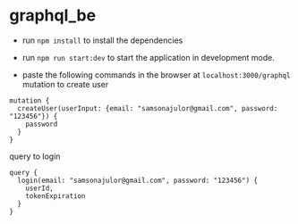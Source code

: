 # graphql_be

- run `npm install` to install the dependencies
- run `npm run start:dev` to start the application in development mode.

- paste the following commands in the browser at `localhost:3000/graphql`
mutation to create user
```
mutation {
  createUser(userInput: {email: "samsonajulor@gmail.com", password: "123456"}) {
    password
  }
}
```
query to login
```
query {
  login(email: "samsonajulor@gmail.com", password: "123456") {
    userId,
    tokenExpiration
  }
}
```